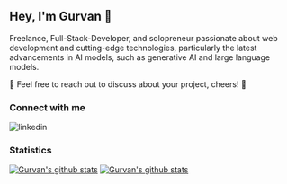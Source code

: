 ## Hey, I'm Gurvan 👋

Freelance, Full-Stack-Developer, and solopreneur passionate about web development and cutting-edge technologies, particularly the latest advancements in AI models, such as generative AI and large language models.

💬 Feel free to reach out to discuss about your project, cheers! 🍻

### Connect with me

[<img align="left" alt="linkedin" src="https://img.shields.io/badge/linkedin-%230077B5.svg?&style=for-the-badge&logo=linkedin&logoColor=white" />](https://www.linkedin.com/in/gurvan-campion/)

<br />

### Statistics

[![Gurvan's github stats](https://github-readme-stats-gurvan-guss.vercel.app/api?username=gurvancampion&count_private=true&show_icons=true&theme=vue-dark&)](https://github.com/anuraghazra/github-readme-stats)
[![Gurvan's github stats](https://github-readme-stats-gurvan-guss.vercel.app/api/top-langs/?username=gurvancampion&layout=compact&theme=vue-dark&)](https://github.com/anuraghazra/github-readme-stats)
